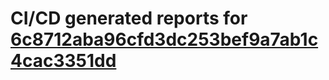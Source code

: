 # CI/CD generated reports for [6c8712aba96cfd3dc253bef9a7ab1c4cac3351dd](https://github.com/hydephp/develop/commit/6c8712aba96cfd3dc253bef9a7ab1c4cac3351dd)
